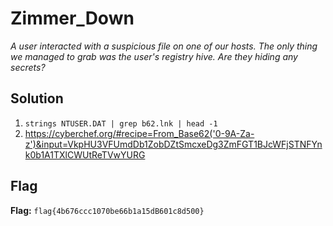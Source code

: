 # Zimmer_Down
*A user interacted with a suspicious file on one of our hosts. The only thing we managed to grab was the user's registry hive. Are they hiding any secrets?*

## Solution
1. `strings NTUSER.DAT | grep b62.lnk | head -1`
2. https://cyberchef.org/#recipe=From_Base62('0-9A-Za-z')&input=VkpHU3VFUmdDb1ZobDZtSmcxeDg3ZmFGT1BJcWFjSTNFYnk0b1A1TXlCWUtReTVwYURG


## Flag
**Flag:** `flag{4b676ccc1070be66b1a15dB601c8d500}`
